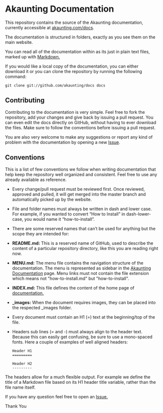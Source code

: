 Akaunting Documentation
======================

 This repository contains the source of the Akaunting documentation, currently accessible at [akaunting.com/docs](https://akaunting.com/docs).

The documentation is structured in folders, exactly as you see them on the main website.

You can read all of the documentation within as its just in plain text files, marked up with [Markdown.](https://daringfireball.net/projects/markdown/)

If you would like a local copy of the documentation, you can either download it or you can clone the repository by running the following command:

`git clone git://github.com/akaunting/docs docs`


Contributing
---------------------

Contributing to the documentation is very simple. Feel free to fork the repository, add your changes and give back by issuing a pull request. You can even edit the docs directly on GitHub, without having to ever download the files. Make sure to follow the conventions before issuing a pull request.

You are also very welcome to make any suggestions or report any kind of problem with the documentation by opening a new [Issue](https://github.com/akaunting/docs/issues/new).

Conventions
----------------------

This is a list of few conventions we follow when writing documentation that help keep the repository well organized and consistent. Feel free to use any already available as reference.

 - Every change/pull request must be reviewed first. Once reviewed, approved and pulled, it will get merged into the master branch and automatically picked up by the website.

 - File and folder names must always be written in dash and lower case. For example, if you wanted to convert “How to Install” in dash-lower-case, you would name it “how-to-install”.
 
 - There are some reserved names that can’t be used for anything but the scope they are intended for:
 
 - **README.md:** This is a reserved name of GitHub, used to describe the content of a particular repository directory, like this you are reading right now.
 
 - **MENU.md:** The menu file contains the navigation structure of the documentation. The menu is represented as sidebar in the [Akaunting Documentation](https://akaunting.com/docs) page. Menu links must not contain the file extension which means not "how-to-install.md" but "how-to-install".
 
 - **INDEX.md:** This file defines the content of the home page of [documentation.](https://akaunting.com/docs)
 
 - **_images:** When the document requires images, they can be placed into the respected _images folder.

 - Every document must contain an H1 (=) text at the beginning/top of the file.
 
 - Headers sub lines (= and -) must always align to the header text. Because this can easily get confusing, be sure to use a mono-spaced fonts. Here a couple of examples of well aligned headers:
 
	~~~
	Header H1
	=========

	Header H2
	---------
	~~~

The headers allow for a much flexible output. For example we define the title of a Markdown file based on its H1 header title variable, rather than the file name itself.

If you have any question feel free to open an [Issue.](https://github.com/akaunting/docs/issues/new)

Thank You
